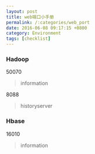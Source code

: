 ```yaml
---
layout: post
title: web端口小手册
permalink: /:categories/web_port
date: 2016-06-08 09:17:15 +0800
category: Environment
tags: [checklist]
---
```


### Hadoop

50070

> information

8088

> historyserver

### Hbase

16010

> information
